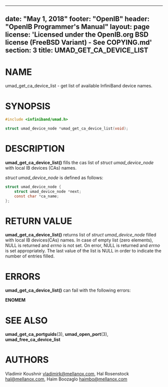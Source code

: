 
---
date: "May 1, 2018"
footer: "OpenIB"
header: "OpenIB Programmer's Manual"
layout: page
license: 'Licensed under the OpenIB.org BSD license (FreeBSD Variant) - See COPYING.md'
section: 3
title: UMAD_GET_CA_DEVICE_LIST
---

# NAME

umad_get_ca_device_list - get list of available InfiniBand device names.

# SYNOPSIS

```c
#include <infiniband/umad.h>

struct umad_device_node *umad_get_ca_device_list(void);
```

# DESCRIPTION

**umad_get_ca_device_list()**  fills the cas list of *struct umad_device_node*
with local IB devices (CAs) names.

*struct umad_device_node* is defined as follows:

```c
struct umad_device_node {
	struct umad_device_node *next;
	const char *ca_name;
};
```

# RETURN VALUE

**umad_get_ca_device_list()** returns list of *struct umad_device_node* filled
with local IB devices(CAs) names.
In case of empty list (zero elements), NULL is returned and
*errno* is not set.
On error, NULL is returned and *errno* is set appropriately.
The last value of the list is NULL in order to indicate the number of
entries filled.

# ERRORS

**umad_get_ca_device_list()** can fail with the following errors:

**ENOMEM**

# SEE ALSO

**umad_get_ca_portguids**(3), **umad_open_port**(3),
**umad_free_ca_device_list**

# AUTHORS

Vladimir Koushnir <vladimirk@mellanox.com>,
Hal Rosenstock <hal@mellanox.com>,
Haim Boozaglo <haimbo@mellanox.com>
